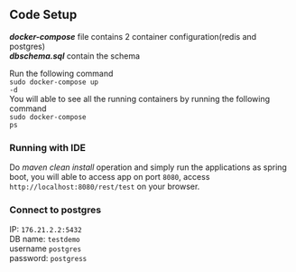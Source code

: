 <h2>Code Setup</h2>

<strong><i>docker-compose</i></strong> file contains 2 container configuration(redis and postgres)<br>
<strong><i>dbschema.sql</i></strong> contain the schema

Run the following command<br> 
  <code>sudo docker-compose up -d</code><br/>
You will able to see all the running containers by running the following command<br>
  <code>sudo docker-compose ps</code>
  
<h3>Running with IDE</h3>
  Do <i>maven clean install</i> operation and simply run the applications as spring boot,
  you will able to access app on port <code>8080</code>, access <code>http://localhost:8080/rest/test</code> on your browser.

<h3>Connect to postgres</h3>
IP: <code>176.21.2.2:5432</code><br/>
DB name: <code>testdemo</code><br/>
username <code>postgres</code><br/>
password: <code>postgress</code>

